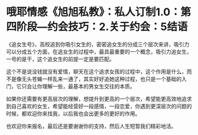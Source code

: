 # 哦耶情感《旭旭私教》：私人订制1.0：第四阶段—约会技巧：2.关于约会：5结语

《追女生号》，高校追到你吸引女生的，密密追女生的分成三个层次来讲，吸引力可以分成五个方面，在追女生的过程中，最具最重要的一个概念，吸引力追女生，一号的是干，这个追女生的前提一定是要匹配。

这个不是说没钱就没有爱情，聊天在这个追求女孩的过程中，这个作用是什么，而不是像无头苍蝇一样乱来一通了，其实好好追她这种过程，也只是一个基础的入门，它只会让你理解一些，最基本的男女生交往的本质。

如果你还需要有更高层次的理解，想提升到更高的一个层次，希望能更高效地追求到自己喜欢的女生，希望能经营好一段感情，一段恋爱，你遇到更深层次的问题的时候，都欢迎你来找我，以后我也会出更多的更好的作用。

也欢迎你来报名，最后还是要谢谢你的支持，然后人生短暂我们精彩地活。